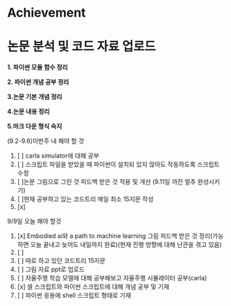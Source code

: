 # Achievement
논문 분석 및 코드 자료 업로드
=====================
**1. 파이썬 모듈 함수 정리**

**2. 파이썬 개념 공부 정리**

**3.논문 기본 개념 정리**

**4.논문 내용 정리**

**5.마크 다운 형식 숙지**




(9.2-9.6)이번주 내 해야 할 것
1. [ ] carla simulator에 대해 공부
2. [ ] 스크립트 파일을 받았을 때 파이썬이 설치되 있지 않아도 작동하도록 스크립트 수정
3. [ ]논문 그림으로 그린 것 피드백 받은 것 적용 및 개선 (9.11일 까진 얼추 완성시키기)
4. [ ]현재 공부하고 있는 코드트리 매일 최소 15지문 작성
6. [x]


9/9일 오늘 해야 할것

1. [x] Embodied ai와 a path to machine learning 그림 피드백 받은 것 정리(가능하면 오늘 끝내고 늦어도 내일까지 완료)(현재 진행 방향에 대해 난관을 겪고 있음)
2. [ ] 
3. [ ] 따로 하고 있던 코드트리 15지문
4. [ ] 그림 자료 ppt로 업로드
5. [ ] 자율주행 학습 모델에 대해 공부해보고 자율주행 시뮬레이터 공부(carla)
6. [x] 셀 스크립트와 파이썬 스크립트에 대해 개념 공부 및 기재
7. [ ] 파이썬 응용에 shell 스크립트 형태로 기재
